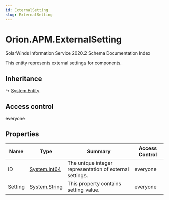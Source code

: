 ```yaml
---
id: ExternalSetting
slug: ExternalSetting
---
```


# Orion.APM.ExternalSetting

SolarWinds Information Service 2020.2 Schema Documentation Index

This entity represents external settings for components.

## Inheritance

↳ [System.Entity](./../System/Entity)

## Access control

everyone

## Properties

| Name | Type | Summary | Access Control |
| ------ | ------ | ------ | ------ |
| ID | [System.Int64](https://docs.microsoft.com/en-us/dotnet/api/system.int64) | The unique integer representation of external settings. | everyone |
| Setting | [System.String](https://docs.microsoft.com/en-us/dotnet/api/system.string) | This property contains setting value. | everyone |

